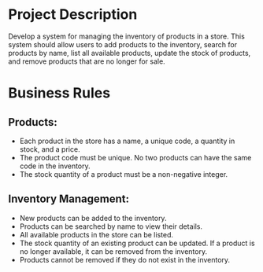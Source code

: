 # Project Description
Develop a system for managing the inventory of products in a store. This system should allow users to add products to the inventory, search for products by name, list all available products, update the stock of products, and remove products that are no longer for sale.

# Business Rules
## Products:
- Each product in the store has a name, a unique code, a quantity in stock, and a price.
- The product code must be unique. No two products can have the same code in the inventory.
- The stock quantity of a product must be a non-negative integer.
## Inventory Management:
- New products can be added to the inventory.
- Products can be searched by name to view their details.
- All available products in the store can be listed.
- The stock quantity of an existing product can be updated. If a product is no longer available, it can be removed from the inventory.
- Products cannot be removed if they do not exist in the inventory.
